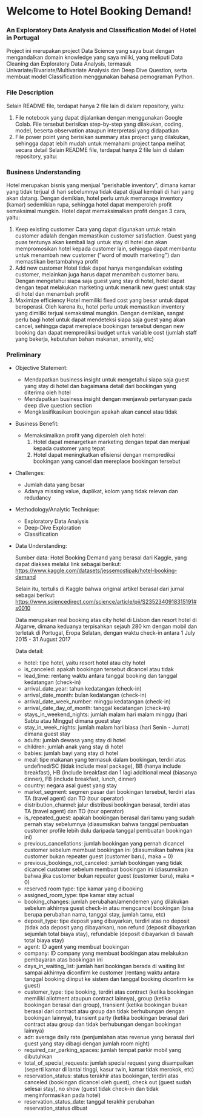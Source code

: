 # **Welcome to Hotel Booking Demand!**
### An Exploratory Data Analysis and Classification Model of Hotel in Portugal

Project ini merupakan project Data Science yang saya buat dengan mengandalkan domain knowledge yang saya miliki, yang meliputi Data Cleaning dan Exploratory Data Analysis, termasuk Univariate/Bivariate/Multivariate Analysis dan Deep Dive Question, serta membuat model Classification menggunakan bahasa pemograman Python.

### **File Description**
Selain README file, terdapat hanya 2 file lain di dalam repository, yaitu:
1. File notebook yang dapat dijalankan dengan menggunakan Google Colab. File tersebut berisikan step-by-step yang dilakukan, coding, model, beserta observation ataupun interpretasi yang didapatkan
2. File power point yang berisikan summary atas project yang dilakukan, sehingga dapat lebih mudah untuk memahami project tanpa melihat secara detail Selain README file, terdapat hanya 2 file lain di dalam repository, yaitu:


### **Business Understanding**
Hotel merupakan bisnis yang menjual "perishable inventory", dimana kamar yang tidak terjual di hari sebelumnya tidak dapat dijual kembali di hari yang akan datang. Dengan demikian, hotel perlu untuk memanage inventory (kamar) sedemikian rupa, sehingga hotel dapat memperoleh profit semaksimal mungkin. Hotel dapat memaksimalkan profit dengan 3 cara, yaitu:
1. Keep existing customer
   Cara yang dapat digunakan untuk retain customer adalah dengan memastikan customer satisfaction. Guest yang puas tentunya akan kembali lagi untuk stay di hotel dan akan mempromosikan hotel kepada customer lain, sehingga dapat membantu untuk menambah new customer ("word of mouth marketing") dan memastikan bertambahnya profit
2. Add  new customer
   Hotel tidak dapat hanya mengandalkan existing customer, melainkan juga harus dapat menambah customer baru. Dengan mengetahui siapa saja guest yang stay di hotel, hotel dapat dengan tepat melakukan marketing untuk menarik new guest untuk stay di hotel dan menambah profit
3. Maximize efficiency
   Hotel memiliki fixed cost yang besar untuk dapat beroperasi. Oleh karena itu, hotel perlu untuk memastikan inventory yang dimiliki terjual semaksimal mungkin. Dengan demikian, sangat perlu bagi hotel untuk dapat mendeteksi siapa saja guest yang akan cancel, sehingga dapat mereplace bookingan tersebut dengan new booking dan dapat memprediksi budget untuk variable cost (jumlah staff yang bekerja, kebutuhan bahan makanan, amenity, etc)


### **Preliminary**
*   Objective Statement:
    *   Mendapatkan business insight untuk mengetahui siapa saja guest yang stay di hotel dan bagaimana detail dari bookingan yang diterima oleh hotel
    *   Mendapatkan business insight dengan menjawab pertanyaan pada deep dive question section
    *   Mengklasifikasikan bookingan apakah akan cancel atau tidak

*   Business Benefit:
    *   Memaksimalkan profit yang diperoleh oleh hotel:
        1. Hotel dapat menargetkan marketing dengan tepat dan menjual kepada customer yang tepat
        2. Hotel dapat meningkatkan efisiensi dengan memprediksi bookingan yang cancel dan mereplace bookingan tersebut

*   Challenges:
    *   Jumlah data yang besar
    *   Adanya missing value, duplikat, kolom yang tidak relevan dan redudancy
   
*   Methodology/Analytic Technique:
    *   Exploratory Data Analysis
    *   Deep-Dive Exploration
    *   Classification

*   Data Understanding:

    Sumber data: Hotel Booking Demand yang berasal dari Kaggle, yang dapat diakses melalui link sebagai berikut:
    https://www.kaggle.com/datasets/jessemostipak/hotel-booking-demand

    Selain itu, tertulis di Kaggle bahwa original artikel berasal dari jurnal sebagai berikut:
    https://www.sciencedirect.com/science/article/pii/S2352340918315191#s0010 

    Data merupakan real booking atas city hotel di Lisbon dan resort hotel di Algarve, dimana keduanya terpisahkan sejauh 280 km dengan mobil dan terletak di Portugal, Eropa Selatan, dengan waktu check-in antara 1 July 2015 - 31 August 2017

    Data detail:
    *   hotel: tipe hotel, yaitu resort hotel atau city hotel
    *   is_canceled: apakah bookingan tersebut dicancel atau tidak
    *   lead_time: rentang waktu antara tanggal booking dan tanggal kedatangan (check-in)
    *   arrival_date_year: tahun kedatangan (check-in) 
    *   arrival_date_month: bulan kedatangan (check-in)
    *   arrival_date_week_number: minggu kedatangan (check-in)
    *   arrival_date_day_of_month: tanggal kedatangan (check-in)
    *   stays_in_weekend_nights: jumlah malam hari malam minggu (hari Sabtu atau Minggu) dimana guest stay
    *   stay_in_week_nights: jumlah malam hari biasa (hari Senin - Jumat) dimana guest stay
    *   adults: jumlah dewasa yang stay di hotel
    *   children: jumlah anak yang stay di hotel
    *   babies: jumlah bayi yang stay di hotel
    *   meal: tipe makanan yang termasuk dalam bookingan, terdiri atas undefined/SC (tidak include meal package), BB (hanya include breakfast), HB (include breakfast dan 1 lagi additional meal (biasanya dinner), FB (include breakfast, lunch, dinner)
    *   country: negara asal guest yang stay
    *   market_segment: segmen pasar dari bookingan tersebut, terdiri atas TA (travel agent) dan TO (tour operator)
    *   distribution_channel: jalur distribusi bookingan berasal, terdiri atas TA (travel agent) dan TO (tour operator)
    *   is_repeated_guest: apakah bookingan berasal dari tamu yang sudah pernah stay sebelumnya (diasumsikan bahwa tanggal pembuatan customer profile lebih dulu daripada tanggal pembuatan bookingan ini)
    *   previous_cancellations: jumlah bookingan yang pernah dicancel customer sebelum membuat bookingan ini (diasumsikan bahwa jika customer bukan repeater guest (customer baru), maka = 0)
    *   previous_bookings_not_canceled: jumlah bookingan yang tidak dicancel customer sebelum membuat bookingan ini (diasumsikan bahwa jika customer bukan repeater guest (customer baru), maka = 0)
    *   reserved room type: tipe kamar yang dibooking
    *   assigned_room_type: tipe kamar stay actual
    *   booking_changes: jumlah perubahan/amendemen yang dilakukan sebelum akhirnya guest check-in atau mengcancel bookingan (bisa berupa perubahan nama, tanggal stay, jumlah tamu, etc)
    *   deposit_type: tipe deposit yang dibayarkan, terdiri atas no deposit (tidak ada deposit yang dibayarkan), non refund (deposit dibayarkan sejumlah total biaya stay), refundable (deposit dibayarkan di bawah total biaya stay)
    *   agent: ID agent yang membuat bookingan
    *   company: ID company yang membuat bookingan atau melakukan pembayaran atas bookingan ini
    *   days_in_waiting_list: jumlah hari bookingan berada di waiting list sampai akhirnya diconfirm ke customer (rentang waktu antara tanggal booking diinput ke sistem dan tanggal booking diconfirm ke guest)
    *   customer_type: tipe booking, terdiri atas contract (ketika bookingan memiliki allotment ataupun contract lainnya), group (ketika bookingan berasal dari group), transient (ketika bookingan bukan berasal dari contract atau group dan tidak berhubungan dengan bookingan lainnya), transient party (ketika bookingan berasal dari contract atau group dan tidak berhubungan dengan bookingan lainnya)
    *   adr: average daily rate (penjumlahan atas revenue yang berasal dari guest yang stay dibagi dengan jumlah room night)
    *   required_car_parking_spaces: jumlah tempat parkir mobil yang dibutuhkan
    *   total_of_special_requests: jumlah special request yang disampaikan (seperti kamar di lantai tinggi, kasur twin, kamar tidak merokok, etc)
    *   reservation_status: status terakhir atas bookingan, terdiri atas canceled (bookingan dicancel oleh guest), check out (guest sudah selesai stay), no show (guest tidak check-in dan tidak menginformasikan pada hotel)
    *   reservation_status_date: tanggal terakhir perubahan reservation_status dibuat
